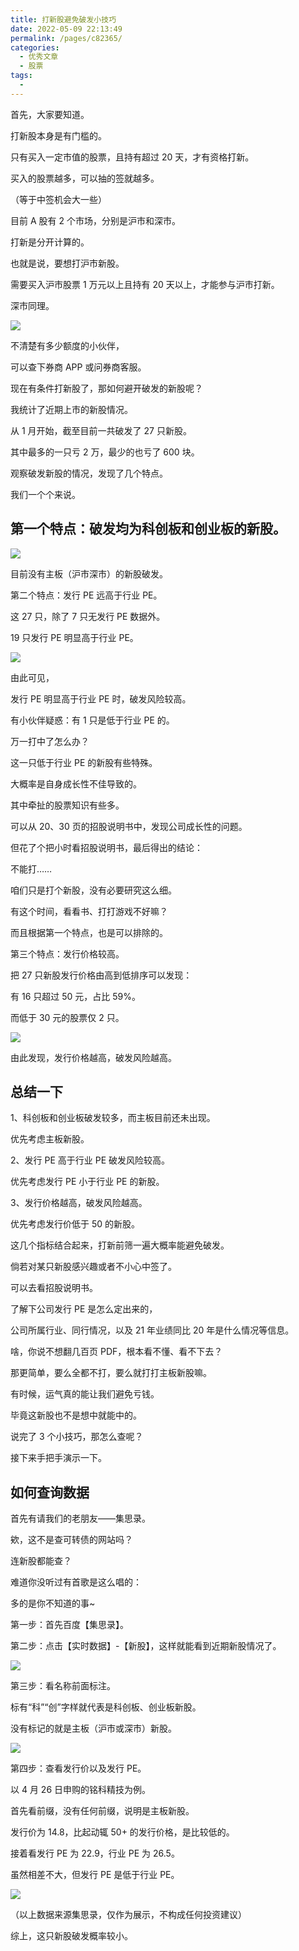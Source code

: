 ```yaml
---
title: 打新股避免破发小技巧
date: 2022-05-09 22:13:49
permalink: /pages/c82365/
categories:
  - 优秀文章
  - 股票
tags:
  -
---
```


首先，大家要知道。

打新股本身是有门槛的。

只有买入一定市值的股票，且持有超过 20 天，才有资格打新。

买入的股票越多，可以抽的签就越多。

（等于中签机会大一些）

目前 A 股有 2 个市场，分别是沪市和深市。

打新是分开计算的。

也就是说，要想打沪市新股。

需要买入沪市股票 1 万元以上且持有 20 天以上，才能参与沪市打新。

深市同理。

![](../../.vuepress/public/img/article/463.png)

不清楚有多少额度的小伙伴，

可以查下券商 APP 或问券商客服。

现在有条件打新股了，那如何避开破发的新股呢？

我统计了近期上市的新股情况。

从 1 月开始，截至目前一共破发了 27 只新股。

其中最多的一只亏 2 万，最少的也亏了 600 块。

观察破发新股的情况，发现了几个特点。

我们一个个来说。

## 第一个特点：破发均为科创板和创业板的新股。

![](../../.vuepress/public/img/article/464.png)

目前没有主板（沪市深市）的新股破发。

第二个特点：发行 PE 远高于行业 PE。

这 27 只，除了 7 只无发行 PE 数据外。

19 只发行 PE 明显高于行业 PE。

![](../../.vuepress/public/img/article/465.png)

由此可见，

发行 PE 明显高于行业 PE 时，破发风险较高。

有小伙伴疑惑：有 1 只是低于行业 PE 的。

万一打中了怎么办？

这一只低于行业 PE 的新股有些特殊。

大概率是自身成长性不佳导致的。

其中牵扯的股票知识有些多。

可以从 20、30 页的招股说明书中，发现公司成长性的问题。

但花了个把小时看招股说明书，最后得出的结论：

不能打……

咱们只是打个新股，没有必要研究这么细。

有这个时间，看看书、打打游戏不好嘛？

而且根据第一个特点，也是可以排除的。

第三个特点：发行价格较高。

把 27 只新股发行价格由高到低排序可以发现：

有 16 只超过 50 元，占比 59%。

而低于 30 元的股票仅 2 只。

![](../../.vuepress/public/img/article/466.png)

由此发现，发行价格越高，破发风险越高。

## 总结一下

1、科创板和创业板破发较多，而主板目前还未出现。

优先考虑主板新股。

2、发行 PE 高于行业 PE 破发风险较高。

优先考虑发行 PE 小于行业 PE 的新股。

3、发行价格越高，破发风险越高。

优先考虑发行价低于 50 的新股。

这几个指标结合起来，打新前筛一遍大概率能避免破发。

倘若对某只新股感兴趣或者不小心中签了。

可以去看招股说明书。

了解下公司发行 PE 是怎么定出来的，

公司所属行业、同行情况，以及 21 年业绩同比 20 年是什么情况等信息。

啥，你说不想翻几百页 PDF，根本看不懂、看不下去？

那更简单，要么全都不打，要么就打打主板新股嘛。

有时候，运气真的能让我们避免亏钱。

毕竟这新股也不是想中就能中的。

说完了 3 个小技巧，那怎么查呢？

接下来手把手演示一下。

## 如何查询数据

首先有请我们的老朋友——集思录。

欸，这不是查可转债的网站吗？

连新股都能查？

难道你没听过有首歌是这么唱的：

多的是你不知道的事~

第一步：首先百度【集思录】。

第二步：点击【实时数据】-【新股】，这样就能看到近期新股情况了。

![](../../.vuepress/public/img/article/467.png)

第三步：看名称前面标注。

标有“科”“创”字样就代表是科创板、创业板新股。

没有标记的就是主板（沪市或深市）新股。

![](../../.vuepress/public/img/article/468.png)

第四步：查看发行价以及发行 PE。

以 4 月 26 日申购的铭科精技为例。

首先看前缀，没有任何前缀，说明是主板新股。

发行价为 14.8，比起动辄 50+ 的发行价格，是比较低的。

接着看发行 PE 为 22.9，行业 PE 为 26.5。

虽然相差不大，但发行 PE 是低于行业 PE。

![](../../.vuepress/public/img/article/469.png)

（以上数据来源集思录，仅作为展示，不构成任何投资建议）

综上，这只新股破发概率较小。

